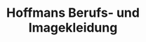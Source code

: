 ---
title: "Hoffmans Berufs- und Imagekleidung"
url: /berlin/hoffmans-berufs-und-imagekleidung/
shop: Kleidung
---